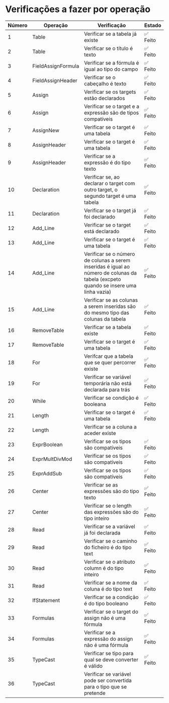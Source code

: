 # Verificações a fazer por operação

| Número | Operação             | Verificação                                                                                              | Estado   |
|--------|----------------------|----------------------------------------------------------------------------------------------------------|----------|
| 1      | Table                | Verificar se a tabela já existe                                                                           | ✅ Feito |
| 2      | Table                | Verificar se o título é texto                                                                             | ✅ Feito |
| 3      | FieldAssignFormula     | Verificar se a fórmula é igual ao tipo do campo                                                           | ✅ Feito |
| 4      | FieldAssignHeader    | Verificar se o cabeçalho é texto                                                                          | ✅ Feito |
| 5      | Assign               | Verificar se os targets estão declarados                                                                  | ✅ Feito |
| 6      | Assign               | Verificar se o target e a expressão são de tipos compatíveis                                              | ✅ Feito |
| 7      | AssignNew            | Verificar se o target é uma tabela                                                                        | ✅ Feito |
| 8      | AssignHeader         | Verificar se o target é uma tabela                                                                        | ✅ Feito |
| 9      | AssignHeader         | Verificar se a expressão é do tipo texto                                                                  | ✅ Feito |
| 10     | Declaration          | Verificar se, ao declarar o target com outro target, o segundo target é uma tabela                       | ✅ Feito |
| 11     | Declaration          | Verificar se o target já foi declarado                                                                  | ✅ Feito |
| 12     | Add_Line             | Verificar se o target está declarado                                                                      | ✅ Feito |
| 13     | Add_Line             | Verificar se o target é uma tabela                                                                        | ✅ Feito |
| 14     | Add_Line             | Verificar se o número de colunas a serem inseridas é igual ao número de colunas da tabela (excpeto quando se insere uma linha vazia)                 | ✅ Feito |
| 15     | Add_Line             | Verificar se as colunas a serem inseridas são do mesmo tipo das colunas da tabela                        | ✅ Feito |
| 16     | RemoveTable          | Verificar se a tabela existe                                                                              | ✅ Feito |
| 17     | RemoveTable          | Verificar se o target é uma tabela                                                                        | ✅ Feito |
| 18 | For | Verifcar que a tabela que se quer percorrer existe | ✅ Feito |
| 19 | For | Verificar se variável temporária não está declarada para trás | ✅ Feito |
| 20 | While | Verificar se condição é booleana | ✅ Feito |
| 21     | Length           | Verificar se o target é uma tabela                                                                        | ✅ Feito |
| 22     | Length           | Verificar se a coluna a aceder existe |  |
| 23     | ExprBoolean          | Verificar se os tipos são compatíveis                                                                     | ✅ Feito |
| 24     | ExprMultDivMod       | Verificar se os tipos são compatíveis                                                                     | ✅ Feito |
| 25     | ExprAddSub           | Verificar se os tipos são compatíveis                                                                     | ✅ Feito |
| 26     | Center           | Verificar se as expressões são do tipo texto                                                                      | ✅ Feito |
| 27     | Center           | Verificar se o length das expressões são do tipo inteiro                                                                     | ✅ Feito |
| 28     | Read           | Verificar se a variável já foi declarada                                                                     | ✅ Feito |
| 29     | Read           | Verificar se o caminho do ficheiro é do tipo text                                                                    | ✅ Feito |
| 30     | Read           | Verificar se o atributo column é do tipo inteiro                                                                    | ✅ Feito |
| 31     | Read           | Verificar se a nome da coluna é do tipo text                                                                    | ✅ Feito |
| 32     | IfStatement          | Verificar se a condição é do tipo booleano                                                                      | ✅ Feito |
| 33 | Formulas | Verificar se o target do assign não é uma fórmula | ✅ Feito |
| 34 | Formulas | Verificar se a expressão do assign não é uma fórmula | ✅ Feito |
| 35 | TypeCast | Verificar se tipo para qual se deve converter é válido | ✅ Feito |
| 36 | TypeCast | Verificar se variável pode ser convertida para o tipo que se pretende | |

